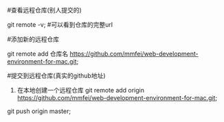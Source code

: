 #查看远程仓库(别人提交的)

git remote -v; #可以看到仓库的完整url

#添加新的远程仓库

git remote add 仓库名 https://github.com/mmfei/web-development-environment-for-mac.git;

#提交到远程仓库(真实的github地址)

1) 在本地创建一个远程仓库
git remote add origin https://github.com/mmfei/web-development-environment-for-mac.git;

git push origin master;

